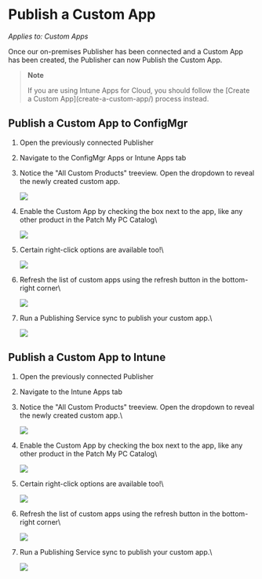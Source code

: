 # Publish a Custom App

_Applies to: Custom Apps_

Once our on-premises Publisher has been connected and a Custom App has been created, the Publisher can now Publish the Custom App.

<blockquote class="wp-block-quote">
<p><strong>Note</strong></p>
<p>If you are using Intune Apps for Cloud, you should follow the [Create a Custom App](create-a-custom-app/) process instead.</p>
</blockquote>

## Publish a Custom App to ConfigMgr

1. Open the previously connected Publisher
2. Navigate to the ConfigMgr Apps or Intune Apps tab
3.  Notice the "All Custom Products" treeview. Open the dropdown to reveal the newly created custom app.

    ![](/_images/12treeview.png)


4.  Enable the Custom App by checking the box next to the app, like any other product in the Patch My PC Catalog\


    ![](/_images/13EnableProduct.png)
5.  Certain right-click options are available too!\


    ![](/_images/14rightclickoptions.png)
6.  Refresh the list of custom apps using the refresh button in the bottom-right corner\


    ![](/_images/15Refresh.png)
7.  Run a Publishing Service sync to publish your custom app.\


    ![](/_images/16ConfigMgrAppCreated.png)



## Publish a Custom App to Intune

1. Open the previously connected Publisher
2. Navigate to the Intune Apps tab
3.  Notice the "All Custom Products" treeview. Open the dropdown to reveal the newly created custom app.\


    ![](/_images/17IntuneApps.png)
4.  Enable the Custom App by checking the box next to the app, like any other product in the Patch My PC Catalog\


    ![](/_images/18SelectApps.png)
5.  Certain right-click options are available too!\


    ![](/_images/09RightCLickOptions.png)
6.  Refresh the list of custom apps using the refresh button in the bottom-right corner\


    ![](/_images/20Refreshbutton.png)
7.  Run a Publishing Service sync to publish your custom app.\


    ![](/_images/21Success.png)